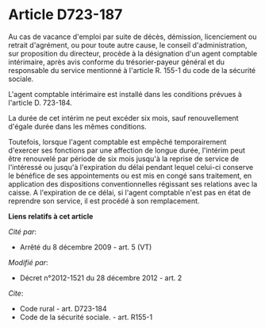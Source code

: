 # Article D723-187

Au cas de vacance d'emploi par suite de décès, démission, licenciement ou retrait d'agrément, ou pour toute autre cause, le
conseil d'administration, sur proposition du directeur, procède à la désignation d'un agent comptable intérimaire, après avis
conforme du trésorier-payeur général et du responsable du service mentionné à l'article R. 155-1 du code de la sécurité
sociale. 

L'agent comptable intérimaire est installé dans les conditions prévues à l'article D. 723-184. 

La durée de cet intérim ne peut excéder six mois, sauf renouvellement d'égale durée dans les mêmes conditions. 

Toutefois, lorsque l'agent comptable est empêché temporairement d'exercer ses fonctions par une affection de longue durée,
l'intérim peut être renouvelé par période de six mois jusqu'à la reprise de service de l'intéressé ou jusqu'à l'expiration du
délai pendant lequel celui-ci conserve le bénéfice de ses appointements ou est mis en congé sans traitement, en application
des dispositions conventionnelles régissant ses relations avec la caisse. A l'expiration de ce délai, si l'agent comptable
n'est pas en état de reprendre son service, il est procédé à son remplacement.

**Liens relatifs à cet article**

_Cité par_:

  - Arrêté du 8 décembre 2009 - art. 5 (VT)

_Modifié par_:

  - Décret n°2012-1521 du 28 décembre 2012 - art. 2

_Cite_:

  - Code rural - art. D723-184
  - Code de la sécurité sociale. - art. R155-1
